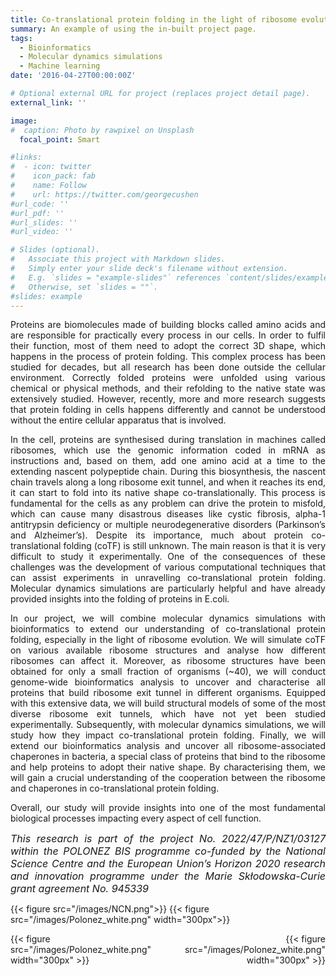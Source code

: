 ```yaml
---
title: Co-translational protein folding in the light of ribosome evolution [EVOCOTF]
summary: An example of using the in-built project page.
tags:
  - Bioinformatics
  - Molecular dynamics simulations
  - Machine learning
date: '2016-04-27T00:00:00Z'

# Optional external URL for project (replaces project detail page).
external_link: ''

image:
#  caption: Photo by rawpixel on Unsplash
  focal_point: Smart

#links:
#  - icon: twitter
#    icon_pack: fab
#    name: Follow
#    url: https://twitter.com/georgecushen
#url_code: ''
#url_pdf: ''
#url_slides: ''
#url_video: ''

# Slides (optional).
#   Associate this project with Markdown slides.
#   Simply enter your slide deck's filename without extension.
#   E.g. `slides = "example-slides"` references `content/slides/example-slides.md`.
#   Otherwise, set `slides = ""`.
#slides: example
---
```

<div style="text-align: justify">
Proteins are biomolecules made of building blocks called amino acids and are responsible for practically every process in our cells. In order to fulfil their function, most of them need to adopt the correct 3D shape, which happens in the process of protein folding. This complex process has been studied for decades, but all research has been done outside the cellular environment. Correctly folded proteins were unfolded using various chemical or physical methods, and their refolding to the native state was extensively studied. However, recently, more and more research suggests that protein folding in cells happens differently and cannot be understood without the entire cellular apparatus that is involved.

In the cell, proteins are synthesised during translation in machines called ribosomes, which use the genomic information coded in mRNA as instructions and, based on them, add one amino acid at a time to the extending nascent polypeptide chain. During this biosynthesis, the nascent chain travels along a long ribosome exit tunnel, and when it reaches its end, it can start to fold into its native shape co-translationally. This process is fundamental for the cells as any problem can drive the protein to misfold, which can cause many disastrous diseases like cystic fibrosis, alpha-1 antitrypsin deficiency or multiple neurodegenerative disorders (Parkinson’s and Alzheimer’s). Despite its importance, much about protein co-translational folding (coTF) is still unknown. The main reason is that it is very difficult to study it experimentally. One of the consequences of these challenges was the development of various computational techniques that can assist experiments in unravelling co-translational protein folding. Molecular dynamics simulations are particularly helpful and have already provided insights into the folding of proteins in E.coli.

In our project, we will combine molecular dynamics simulations with bioinformatics to extend our understanding of co-translational protein folding, especially in the light of ribosome evolution. We will simulate coTF on various available ribosome structures and analyse how different ribosomes can affect it. Moreover, as ribosome structures have been obtained for only a small fraction of organisms (~40), we will conduct genome-wide bioinformatics analysis to uncover and characterise all proteins that build ribosome exit tunnel in different organisms. Equipped with this extensive data, we will build structural models of some of the most diverse ribosome exit tunnels, which have not yet been studied experimentally. Subsequently, with molecular dynamics simulations, we will study how they impact co-translational protein folding. Finally, we will extend our bioinformatics analysis and uncover all ribosome-associated chaperones in bacteria, a special class of proteins that bind to the ribosome and help proteins to adopt their native shape. By characterising them, we will gain a crucial understanding of the cooperation between the ribosome and chaperones in co-translational protein folding.

Overall, our study will provide insights into one of the most fundamental biological processes impacting every aspect of cell function.

<em><span style="font-size: 16px;">This research is part of the project No. 2022/47/P/NZ1/03127 within the POLONEZ BIS programme co-funded by the National Science Centre and the European Union’s Horizon 2020 research and innovation programme under the Marie Skłodowska-Curie grant agreement No. 945339</span></em>
</div>

{{< figure src="/images/NCN.png">}}
{{< figure src="/images/Polonez_white.png" width="300px">}}

<div style="display: flex; justify-content: space-between; align-items: center;">
    <div style="flex: 1; text-align: left;">
        {{< figure src="/images/Polonez_white.png" width="300px" >}}
    </div>
    <div style="flex: 1; text-align: right;">
        {{< figure src="/images/Polonez_white.png" width="300px" >}}
    </div>
</div>
